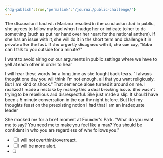 ```yaml
---
{"dg-publish":true,"permalink":"/journal/public-challenge/"}
---
```



The discussion I had with Mariana resulted in the conclusion that in public, she agrees to follow my lead when I nudge her or indicate to her to do something (such as put her hand over her heart for the national anthem). If she has an issue with it, she will do it in the short term and challenge it in private after the fact. If she urgently disagrees with it, she can say, "Babe can I talk to you outside for a minute?"

I want to avoid airing out our arguments in public settings where we have to yell at each other in order to hear.

I will hear these words for a long time as she fought back tears. "I always thought one day you will think I'm not enough, all that you want religiously. But I am kind of shock." That sentence alone turned it around on me. I realized I made a mistake by making this a deal breaking issue. She wasn't trying to be rebellious and disrespectful. She just made a slip. It should have been a 5 minute conversation in the car the night before. But I let my thoughts feast on the preexisting notion I had that I am an inadequate leader.

She mocked me for a brief moment at Founder's Park. "What do you want me to say? You need me to make you feel like a man? You should be confident in who you are regardless of who follows you."

- [ ] I will not overthink/overreact.
- [ ] I will be more alert.
- [ ] 